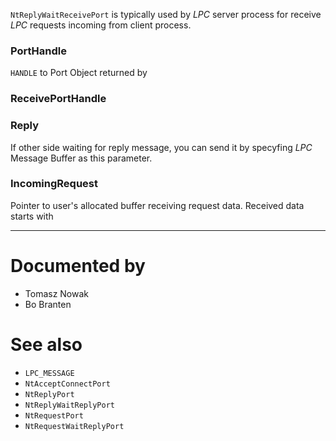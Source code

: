 `NtReplyWaitReceivePort` is typically used by *LPC* server process for receive *LPC* requests incoming from client process.

### PortHandle

`HANDLE` to Port Object returned by

### ReceivePortHandle

### Reply

If other side waiting for reply message, you can send it by specyfing *LPC* Message Buffer as this parameter.

### IncomingRequest

Pointer to user's allocated buffer receiving request data. Received data starts with

---

# Documented by

* Tomasz Nowak
* Bo Branten

# See also

* `LPC_MESSAGE`
* `NtAcceptConnectPort`
* `NtReplyPort`
* `NtReplyWaitReplyPort`
* `NtRequestPort`
* `NtRequestWaitReplyPort`
